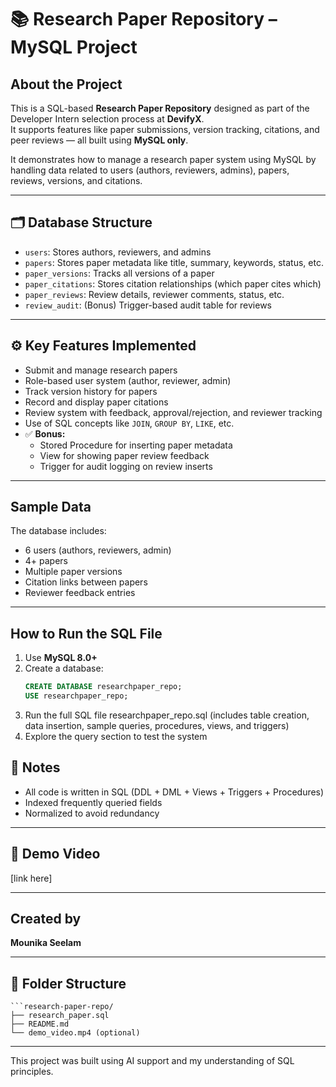 # 📚 Research Paper Repository – MySQL Project

## About the Project
This is a SQL-based **Research Paper Repository** designed as part of the Developer Intern selection process at **DevifyX**.  
It supports features like paper submissions, version tracking, citations, and peer reviews — all built using **MySQL only**.

It demonstrates how to manage a research paper system using MySQL by handling data related to users (authors, reviewers, admins), papers, reviews, versions, and citations.

---

## 🗂️ Database Structure

- `users`: Stores authors, reviewers, and admins  
- `papers`: Stores paper metadata like title, summary, keywords, status, etc.  
- `paper_versions`: Tracks all versions of a paper  
- `paper_citations`: Stores citation relationships (which paper cites which)  
- `paper_reviews`: Review details, reviewer comments, status, etc.  
- `review_audit`: (Bonus) Trigger-based audit table for reviews  

---

## ⚙️ Key Features Implemented

- Submit and manage research papers  
- Role-based user system (author, reviewer, admin)  
- Track version history for papers  
- Record and display paper citations  
- Review system with feedback, approval/rejection, and reviewer tracking  
- Use of SQL concepts like `JOIN`, `GROUP BY`, `LIKE`, etc.  
- ✅ **Bonus:**  
  - Stored Procedure for inserting paper metadata  
  - View for showing paper review feedback  
  - Trigger for audit logging on review inserts  

---

## Sample Data

The database includes:
- 6 users (authors, reviewers, admin)  
- 4+ papers  
- Multiple paper versions  
- Citation links between papers  
- Reviewer feedback entries

---

## How to Run the SQL File

1. Use **MySQL 8.0+**  
2. Create a database:
   ```sql
   CREATE DATABASE researchpaper_repo;
   USE researchpaper_repo;
3. Run the full SQL file researchpaper_repo.sql (includes table creation, data insertion, sample queries, procedures, views, and triggers)
4. Explore the query section to test the system

## 📌 Notes

- All code is written in SQL (DDL + DML + Views + Triggers + Procedures)  
- Indexed frequently queried fields
- Normalized to avoid redundancy


---

## 🎥 Demo Video

[link here]

---

## Created by

**Mounika Seelam**   

---

## 📁 Folder Structure

    ```research-paper-repo/
    ├── research_paper.sql
    ├── README.md
    └── demo_video.mp4 (optional)


---

This project was built using AI support and my understanding of SQL principles.
